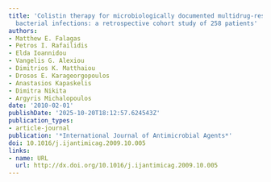 ```yaml
---
title: 'Colistin therapy for microbiologically documented multidrug-resistant Gram-negative
  bacterial infections: a retrospective cohort study of 258 patients'
authors:
- Matthew E. Falagas
- Petros I. Rafailidis
- Elda Ioannidou
- Vangelis G. Alexiou
- Dimitrios K. Matthaiou
- Drosos E. Karageorgopoulos
- Anastasios Kapaskelis
- Dimitra Nikita
- Argyris Michalopoulos
date: '2010-02-01'
publishDate: '2025-10-20T18:12:57.624543Z'
publication_types:
- article-journal
publication: '*International Journal of Antimicrobial Agents*'
doi: 10.1016/j.ijantimicag.2009.10.005
links:
- name: URL
  url: http://dx.doi.org/10.1016/j.ijantimicag.2009.10.005
---
```

